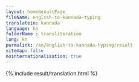 ```yaml
--- 
layout: homeResultPage 
fileName: english-to-kannada-typing
translatein: kannada
language: kn
folderName : transliteration
lang: kn
permalink: /kn/english-to-kannada-typing/result
sitemap: false
nointernationalization: true
---
```

{% include result/translation.html %}

<script src="/js/result/translator.js" data-foldername="{{page.folderName}}" data-lang="{{page.lang}}"></script>